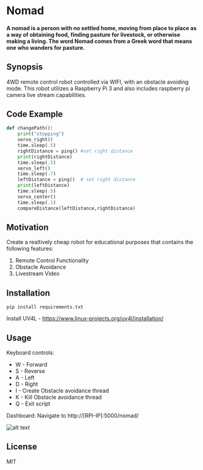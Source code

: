 # Nomad
#### A nomad is a person with no settled home, moving from place to place as a way of obtaining food, finding pasture for livestock, or otherwise making a living. The word Nomad comes from a Greek word that means one who wanders for pasture.

## Synopsis

4WD remote control robot controlled via WIFI, with an obstacle avoiding mode. This robot utilizes a Raspberry Pi 3 and also includes raspberry pi camera live stream capabilities.

## Code Example

```python
def changePath():
    print("stopping")
    servo_right()
    time.sleep(.5)
    rightDistance = ping() #set right distance
    print(rightDistance)
    time.sleep(.5)
    servo_left()
    time.sleep(.7)
    leftDistance = ping()  # set right distance
    print(leftDistance)
    time.sleep(.5)
    servo_center()
    time.sleep(.1)
    compareDistance(leftDistance,rightDistance)
```

## Motivation

Create a realtively cheap robot for educational purposes that contains the following features:
1. Remote Control Functionality
2. Obstacle Avoidance
3. Livestream Video

## Installation

```
pip install requirements.txt
```

Install UV4L - https://www.linux-projects.org/uv4l/installation/

## Usage

Keyboard controls:
* W - Forward
* S - Reverse
* A - Left
* D - Right
* I - Create Obstacle avoidance thread
* K - Kill Obstacle avoidance thread
* Q - Exit script

Dashboard:
Navigate to http://[RPI-IP]:5000/nomad/

![alt text](https://github.com/dapiddler/NOMAD/blob/development/Dashboard.PNG "dash")

## License

MIT